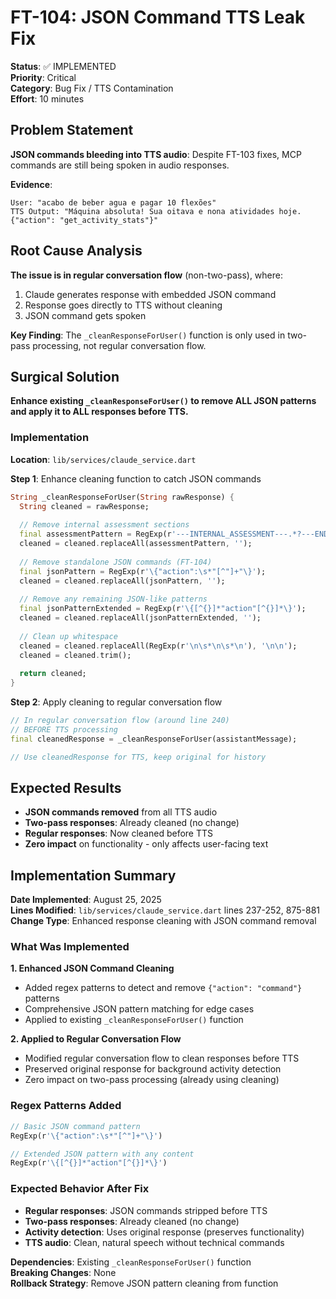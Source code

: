 # FT-104: JSON Command TTS Leak Fix

**Status**: ✅ IMPLEMENTED  
**Priority**: Critical  
**Category**: Bug Fix / TTS Contamination  
**Effort**: 10 minutes  

## Problem Statement

**JSON commands bleeding into TTS audio**: Despite FT-103 fixes, MCP commands are still being spoken in audio responses.

**Evidence**: 
```
User: "acabo de beber agua e pagar 10 flexões"
TTS Output: "Máquina absoluta! Sua oitava e nona atividades hoje. {"action": "get_activity_stats"}"
```

## Root Cause Analysis

**The issue is in regular conversation flow** (non-two-pass), where:
1. Claude generates response with embedded JSON command
2. Response goes directly to TTS without cleaning
3. JSON command gets spoken

**Key Finding**: The `_cleanResponseForUser()` function is only used in two-pass processing, not regular conversation flow.

## Surgical Solution

**Enhance existing `_cleanResponseForUser()` to remove ALL JSON patterns and apply it to ALL responses before TTS.**

### Implementation

**Location**: `lib/services/claude_service.dart`

**Step 1**: Enhance cleaning function to catch JSON commands
```dart
String _cleanResponseForUser(String rawResponse) {
  String cleaned = rawResponse;
  
  // Remove internal assessment sections
  final assessmentPattern = RegExp(r'---INTERNAL_ASSESSMENT---.*?---END_INTERNAL_ASSESSMENT---', multiLine: true, dotAll: true);
  cleaned = cleaned.replaceAll(assessmentPattern, '');
  
  // Remove standalone JSON commands (FT-104)
  final jsonPattern = RegExp(r'\{"action":\s*"[^"]+"\}');
  cleaned = cleaned.replaceAll(jsonPattern, '');
  
  // Remove any remaining JSON-like patterns
  final jsonPatternExtended = RegExp(r'\{[^{}]*"action"[^{}]*\}');
  cleaned = cleaned.replaceAll(jsonPatternExtended, '');
  
  // Clean up whitespace
  cleaned = cleaned.replaceAll(RegExp(r'\n\s*\n\s*\n'), '\n\n');
  cleaned = cleaned.trim();
  
  return cleaned;
}
```

**Step 2**: Apply cleaning to regular conversation flow
```dart
// In regular conversation flow (around line 240)
// BEFORE TTS processing
final cleanedResponse = _cleanResponseForUser(assistantMessage);

// Use cleanedResponse for TTS, keep original for history
```

## Expected Results

- **JSON commands removed** from all TTS audio
- **Two-pass responses**: Already cleaned (no change)
- **Regular responses**: Now cleaned before TTS
- **Zero impact** on functionality - only affects user-facing text

## Implementation Summary

**Date Implemented**: August 25, 2025  
**Lines Modified**: `lib/services/claude_service.dart` lines 237-252, 875-881  
**Change Type**: Enhanced response cleaning with JSON command removal  

### What Was Implemented

**1. Enhanced JSON Command Cleaning**
- Added regex patterns to detect and remove `{"action": "command"}` patterns
- Comprehensive JSON pattern matching for edge cases
- Applied to existing `_cleanResponseForUser()` function

**2. Applied to Regular Conversation Flow**
- Modified regular conversation flow to clean responses before TTS
- Preserved original response for background activity detection
- Zero impact on two-pass processing (already using cleaning)

### Regex Patterns Added
```dart
// Basic JSON command pattern
RegExp(r'\{"action":\s*"[^"]+"\}')

// Extended JSON pattern with any content
RegExp(r'\{[^{}]*"action"[^{}]*\}')
```

### Expected Behavior After Fix
- **Regular responses**: JSON commands stripped before TTS
- **Two-pass responses**: Already cleaned (no change)
- **Activity detection**: Uses original response (preserves functionality)
- **TTS audio**: Clean, natural speech without technical commands

**Dependencies**: Existing `_cleanResponseForUser()` function  
**Breaking Changes**: None  
**Rollback Strategy**: Remove JSON pattern cleaning from function
